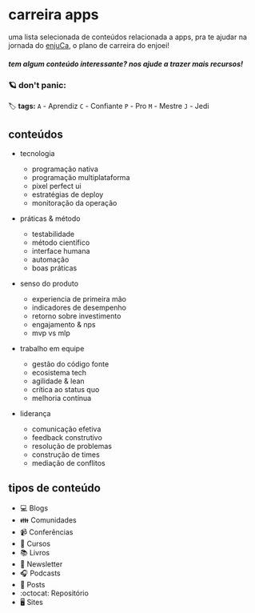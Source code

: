 # carreira apps

uma lista selecionada de conteúdos relacionada a apps, pra te ajudar na jornada do [enjuCa](https://enjuca.enjoei.com.br), o plano de carreira do enjoei!


##### _tem algum conteúdo interessante? nos ajude a trazer mais recursos!_


### :ringed_planet: don't panic:

:label: **tags:**
`A` - Aprendiz
`C` - Confiante
`P` - Pro
`M` - Mestre
`J` - Jedi

## conteúdos
- tecnologia
  - programação nativa
  - programação multiplataforma
  - pixel perfect ui
  - estratégias de deploy
  - monitoração da operação
  
- práticas & método
  - testabilidade
  - método científico
  - interface humana
  - automação
  - boas práticas

- senso do produto
  - experiencia de primeira mão
  - indicadores de desempenho
  - retorno sobre investimento
  - engajamento & nps
  - mvp vs mlp

- trabalho em equipe
  - gestão do código fonte
  - ecosistema tech
  - agilidade & lean
  - crítica ao status quo
  - melhoria contínua

- liderança
  - comunicação efetiva
  - feedback construtivo
  - resolução de problemas
  - construção de times
  - mediação de conflitos

## tipos de conteúdo
- :computer: Blogs
- :family: Comunidades
- :video_camera: Conferências
- :open_book: Cursos
- :books: Livros
- :newspaper: Newsletter
- :headphones: Podcasts
- :bookmark_tabs: Posts
- :octocat: Repositório
- :desktop_computer: Sites